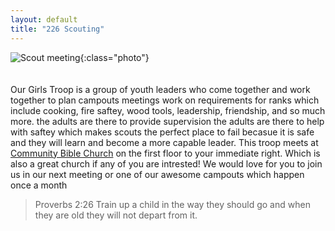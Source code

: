 ```yaml
---
layout: default
title: "226 Scouting"
---
```


![Scout meeting](https://cbc-scouts-226.s3.amazonaws.com/sample.jpg){:class="photo"} <br><br><br>
Our Girls Troop is a group of youth leaders who come together and work together to plan campouts meetings work on requirements for ranks which include cooking, fire saftey, wood tools, leadership, friendship, and so much more. the adults are there to provide supervision the adults are there to help with saftey which makes scouts the perfect place to fail becasue it is safe and they will learn and become a more capable leader. This troop meets at [Community Bible Church](https://www.google.com/maps/place/Community+Bible+Church/@29.6083609,-98.4551142,17z/data=!3m1!4b1!4m5!3m4!1s0x865c61f893143835:0x6a9757940e4df853!8m2!3d29.6083609!4d-98.4529255) on the first floor to your immediate right. Which is also a great church if any of you are intrested! We would love for you to join us in our next meeting or one of our awesome campouts which happen once a month
> Proverbs 2:26 Train up a child in the way they should go and when they are old they will not depart from it.

